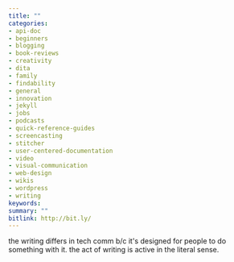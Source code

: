 ```yaml
---
title: ""
categories:
- api-doc
- beginners
- blogging
- book-reviews
- creativity
- dita
- family
- findability
- general
- innovation
- jekyll
- jobs
- podcasts
- quick-reference-guides
- screencasting
- stitcher
- user-centered-documentation
- video
- visual-communication
- web-design
- wikis
- wordpress
- writing
keywords:
summary: ""
bitlink: http://bit.ly/
---
```


the writing differs in tech comm b/c it's designed for people to do something with it. the act of writing is active in the literal sense.
